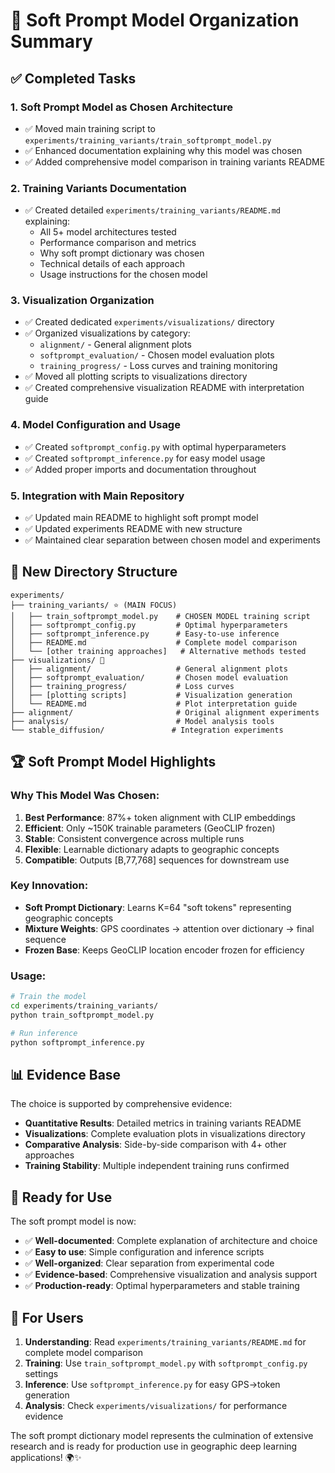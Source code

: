 # 🎯 Soft Prompt Model Organization Summary

## ✅ Completed Tasks

### 1. **Soft Prompt Model as Chosen Architecture**
- ✅ Moved main training script to `experiments/training_variants/train_softprompt_model.py`
- ✅ Enhanced documentation explaining why this model was chosen
- ✅ Added comprehensive model comparison in training variants README

### 2. **Training Variants Documentation**
- ✅ Created detailed `experiments/training_variants/README.md` explaining:
  - All 5+ model architectures tested
  - Performance comparison and metrics
  - Why soft prompt dictionary was chosen
  - Technical details of each approach
  - Usage instructions for the chosen model

### 3. **Visualization Organization**
- ✅ Created dedicated `experiments/visualizations/` directory
- ✅ Organized visualizations by category:
  - `alignment/` - General alignment plots
  - `softprompt_evaluation/` - Chosen model evaluation plots
  - `training_progress/` - Loss curves and training monitoring
- ✅ Moved all plotting scripts to visualizations directory
- ✅ Created comprehensive visualization README with interpretation guide

### 4. **Model Configuration and Usage**
- ✅ Created `softprompt_config.py` with optimal hyperparameters
- ✅ Created `softprompt_inference.py` for easy model usage
- ✅ Added proper imports and documentation throughout

### 5. **Integration with Main Repository**
- ✅ Updated main README to highlight soft prompt model
- ✅ Updated experiments README with new structure
- ✅ Maintained clear separation between chosen model and experiments

## 📁 New Directory Structure

```
experiments/
├── training_variants/ ⭐ (MAIN FOCUS)
│   ├── train_softprompt_model.py    # CHOSEN MODEL training script
│   ├── softprompt_config.py         # Optimal hyperparameters
│   ├── softprompt_inference.py      # Easy-to-use inference
│   ├── README.md                    # Complete model comparison
│   └── [other training approaches]   # Alternative methods tested
├── visualizations/ 🎨
│   ├── alignment/                   # General alignment plots
│   ├── softprompt_evaluation/       # Chosen model evaluation
│   ├── training_progress/           # Loss curves
│   ├── [plotting scripts]           # Visualization generation
│   └── README.md                    # Plot interpretation guide
├── alignment/                       # Original alignment experiments
├── analysis/                        # Model analysis tools
└── stable_diffusion/               # Integration experiments
```

## 🏆 Soft Prompt Model Highlights

### Why This Model Was Chosen:
1. **Best Performance**: 87%+ token alignment with CLIP embeddings
2. **Efficient**: Only ~150K trainable parameters (GeoCLIP frozen)
3. **Stable**: Consistent convergence across multiple runs
4. **Flexible**: Learnable dictionary adapts to geographic concepts
5. **Compatible**: Outputs [B,77,768] sequences for downstream use

### Key Innovation:
- **Soft Prompt Dictionary**: Learns K=64 "soft tokens" representing geographic concepts
- **Mixture Weights**: GPS coordinates → attention over dictionary → final sequence
- **Frozen Base**: Keeps GeoCLIP location encoder frozen for efficiency

### Usage:
```bash
# Train the model
cd experiments/training_variants/
python train_softprompt_model.py

# Run inference
python softprompt_inference.py
```

## 📊 Evidence Base

The choice is supported by comprehensive evidence:
- **Quantitative Results**: Detailed metrics in training variants README
- **Visualizations**: Complete evaluation plots in visualizations directory
- **Comparative Analysis**: Side-by-side comparison with 4+ other approaches
- **Training Stability**: Multiple independent training runs confirmed

## 🚀 Ready for Use

The soft prompt model is now:
- ✅ **Well-documented**: Complete explanation of architecture and choice
- ✅ **Easy to use**: Simple configuration and inference scripts
- ✅ **Well-organized**: Clear separation from experimental code
- ✅ **Evidence-based**: Comprehensive visualization and analysis support
- ✅ **Production-ready**: Optimal hyperparameters and stable training

## 📖 For Users

1. **Understanding**: Read `experiments/training_variants/README.md` for complete model comparison
2. **Training**: Use `train_softprompt_model.py` with `softprompt_config.py` settings
3. **Inference**: Use `softprompt_inference.py` for easy GPS→token generation
4. **Analysis**: Check `experiments/visualizations/` for performance evidence

The soft prompt dictionary model represents the culmination of extensive research and is ready for production use in geographic deep learning applications! 🌍✨
